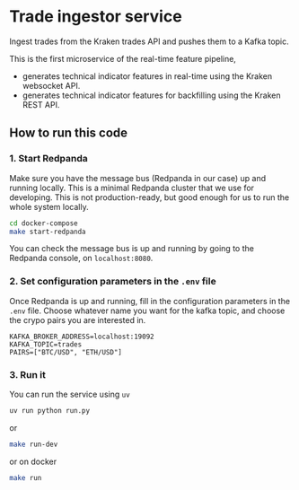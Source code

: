 # Trade ingestor service

Ingest trades from the Kraken trades API and pushes them to a Kafka topic.

This is the first microservice of the real-time feature pipeline, 
- generates technical indicator features in real-time using the Kraken websocket API.
- generates technical indicator features for backfilling using the Kraken REST API.


## How to run this code

### 1. Start Redpanda
Make sure you have the message bus (Redpanda in our case) up and running locally. This is a minimal Redpanda cluster that we use for developing. This is not production-ready, but good enough for us to run the whole system locally.

```bash
cd docker-compose
make start-redpanda
```

You can check the message bus is up and running by going to the Redpanda console, on `localhost:8080`. 

### 2. Set configuration parameters in the `.env` file
Once Redpanda is up and running, fill in the configuration parameters in the `.env` file.
Choose whatever name you want for the kafka topic, and choose the crypo pairs you are interested in.

```.env
KAFKA_BROKER_ADDRESS=localhost:19092
KAFKA_TOPIC=trades
PAIRS=["BTC/USD", "ETH/USD"]
```

### 3. Run it
You can run the service using `uv`
```bash
uv run python run.py
```
or
```bash
make run-dev
```
or on docker
```bash
make run
```